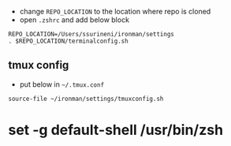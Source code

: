 * change `REPO_LOCATION` to the location where repo is cloned
* open `.zshrc` and add below block
``` shell
REPO_LOCATION=/Users/ssurineni/ironman/settings
. $REPO_LOCATION/terminalconfig.sh
```
## tmux config
* put below in `~/.tmux.conf`

``` shell
source-file ~/ironman/settings/tmuxconfig.sh
```


# set -g default-shell /usr/bin/zsh
